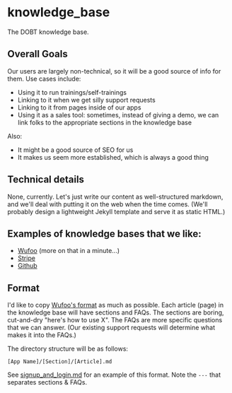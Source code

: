 knowledge_base
==============

The DOBT knowledge base.

## Overall Goals

Our users are largely non-technical, so it will be a good source of info for them. Use cases include:

- Using it to run trainings/self-trainings
- Linking to it when we get silly support requests
- Linking to it from pages inside of our apps
- Using it as a sales tool: sometimes, instead of giving a demo, we can link folks to the appropriate sections in the knowledge base

Also:

- It might be a good source of SEO for us
- It makes us seem more established, which is always a good thing

## Technical details

None, currently. Let's just write our content as well-structured markdown, and we'll deal with putting it on the web when the time comes. (We'll probably design a lightweight Jekyll template and serve it as static HTML.)

## Examples of knowledge bases that we like:

- [Wufoo](http://help.wufoo.com/articles/en_US/SurveyMonkeyArticleType/Login) (more on that in a minute...)
- [Stripe](https://support.stripe.com/)
- [Github](https://help.github.com/)

## Format

I'd like to copy [Wufoo's format](http://help.wufoo.com/articles/en_US/SurveyMonkeyArticleType/Login) as much as possible. Each article (page) in the knowledge base will have sections and FAQs. The sections are boring, cut-and-dry "here's how to use X". The FAQs are more specific questions that we can answer. (Our existing support requests will determine what makes it into the FAQs.)

The directory structure will be as follows:

`[App Name]/[Section]/[Article].md`

See [signup_and_login.md](/dobtco/knowledge_base/blob/master/content/dashboard/signup_and_login.md) for an example of this format. Note the `---` that separates sections & FAQs.

